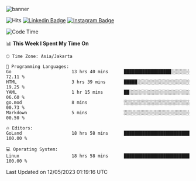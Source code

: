 ![banner](https://readme-typing-svg.herokuapp.com/?lines=Hello,+There!+👋;This+is+ryanbekhen....;Nice+to+meet+you!&center=false)

![Hits](https://hits.seeyoufarm.com/api/count/incr/badge.svg?url=https%3A%2F%2Fgithub.com%2Fryanbekhen%2Fhit-counter&count_bg=%2379C83D&title_bg=%23555555&icon=github.svg&icon_color=%23E7E7E7&title=Provile+views&edge_flat=true)
[![Linkedin Badge](https://img.shields.io/badge/-LinkedIn-0e76a8?style=flat-square&logo=Linkedin&logoColor=white)](https://linkedin.com/in/ryanbekhen)
[![Instagram Badge](https://img.shields.io/badge/-Instagram-e4405f?style=flat-square&logo=Instagram&logoColor=white)](https://instagram.com/ryanbekhen.dev/)

<!--START_SECTION:waka-->
![Code Time](http://img.shields.io/badge/Code%20Time-274%20hrs%2013%20mins-blue)

📊 **This Week I Spent My Time On** 

```text
🕑︎ Time Zone: Asia/Jakarta

💬 Programming Languages: 
Go                       13 hrs 40 mins      ██████████████████░░░░░░░   72.11 % 
HTML                     3 hrs 39 mins       █████░░░░░░░░░░░░░░░░░░░░   19.25 % 
YAML                     1 hr 15 mins        ██░░░░░░░░░░░░░░░░░░░░░░░   06.60 % 
go.mod                   8 mins              ░░░░░░░░░░░░░░░░░░░░░░░░░   00.73 % 
Markdown                 5 mins              ░░░░░░░░░░░░░░░░░░░░░░░░░   00.50 % 

🔥 Editors: 
GoLand                   18 hrs 58 mins      █████████████████████████   100.00 % 

💻 Operating System: 
Linux                    18 hrs 58 mins      █████████████████████████   100.00 % 
```


 Last Updated on 12/05/2023 01:19:16 UTC
<!--END_SECTION:waka-->

